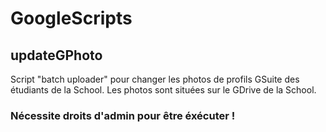 # GoogleScripts



## updateGPhoto

Script "batch uploader" pour changer les photos de profils GSuite des étudiants de la School. Les photos sont situées sur le GDrive de la School.

### Nécessite droits d'admin pour être éxécuter !